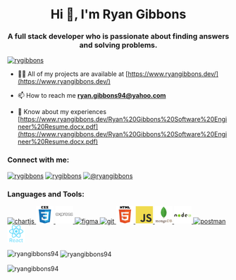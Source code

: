 <h1 align="center">Hi 👋, I'm Ryan Gibbons</h1>
<h3 align="center">A full stack developer who is passionate about finding answers and solving problems.</h3>

<p align="left"> <a href="https://twitter.com/rygibbons" target="blank"><img src="https://img.shields.io/twitter/follow/rygibbons?logo=twitter&style=for-the-badge" alt="rygibbons" /></a> </p>

- 👨‍💻 All of my projects are available at [https://www.ryangibbons.dev/](https://www.ryangibbons.dev/)

- 📫 How to reach me **ryan.gibbons94@yahoo.com**

- 📄 Know about my experiences [https://www.ryangibbons.dev/Ryan%20Gibbons%20Software%20Engineer%20Resume.docx.pdf](https://www.ryangibbons.dev/Ryan%20Gibbons%20Software%20Engineer%20Resume.docx.pdf)

<h3 align="left">Connect with me:</h3>
<p align="left">
<a href="https://twitter.com/rygibbons" target="blank"><img align="center" src="https://raw.githubusercontent.com/rahuldkjain/github-profile-readme-generator/master/src/images/icons/Social/twitter.svg" alt="rygibbons" height="30" width="40" /></a>
<a href="https://linkedin.com/in/rygibbons" target="blank"><img align="center" src="https://raw.githubusercontent.com/rahuldkjain/github-profile-readme-generator/master/src/images/icons/Social/linked-in-alt.svg" alt="rygibbons" height="30" width="40" /></a>
<a href="https://hashnode.com/@ryangibbons" target="blank"><img align="center" src="https://raw.githubusercontent.com/rahuldkjain/github-profile-readme-generator/master/src/images/icons/Social/hashnode.svg" alt="@ryangibbons" height="30" width="40" /></a>
</p>

<h3 align="left">Languages and Tools:</h3>
<p align="left"> <a href="https://www.chartjs.org" target="_blank" rel="noreferrer"> <img src="https://www.chartjs.org/media/logo-title.svg" alt="chartjs" width="40" height="40"/> </a> <a href="https://www.w3schools.com/css/" target="_blank" rel="noreferrer"> <img src="https://raw.githubusercontent.com/devicons/devicon/master/icons/css3/css3-original-wordmark.svg" alt="css3" width="40" height="40"/> </a> <a href="https://expressjs.com" target="_blank" rel="noreferrer"> <img src="https://raw.githubusercontent.com/devicons/devicon/master/icons/express/express-original-wordmark.svg" alt="express" width="40" height="40"/> </a> <a href="https://www.figma.com/" target="_blank" rel="noreferrer"> <img src="https://www.vectorlogo.zone/logos/figma/figma-icon.svg" alt="figma" width="40" height="40"/> </a> <a href="https://git-scm.com/" target="_blank" rel="noreferrer"> <img src="https://www.vectorlogo.zone/logos/git-scm/git-scm-icon.svg" alt="git" width="40" height="40"/> </a> <a href="https://www.w3.org/html/" target="_blank" rel="noreferrer"> <img src="https://raw.githubusercontent.com/devicons/devicon/master/icons/html5/html5-original-wordmark.svg" alt="html5" width="40" height="40"/> </a> <a href="https://developer.mozilla.org/en-US/docs/Web/JavaScript" target="_blank" rel="noreferrer"> <img src="https://raw.githubusercontent.com/devicons/devicon/master/icons/javascript/javascript-original.svg" alt="javascript" width="40" height="40"/> </a> <a href="https://www.mongodb.com/" target="_blank" rel="noreferrer"> <img src="https://raw.githubusercontent.com/devicons/devicon/master/icons/mongodb/mongodb-original-wordmark.svg" alt="mongodb" width="40" height="40"/> </a> <a href="https://nodejs.org" target="_blank" rel="noreferrer"> <img src="https://raw.githubusercontent.com/devicons/devicon/master/icons/nodejs/nodejs-original-wordmark.svg" alt="nodejs" width="40" height="40"/> </a> <a href="https://postman.com" target="_blank" rel="noreferrer"> <img src="https://www.vectorlogo.zone/logos/getpostman/getpostman-icon.svg" alt="postman" width="40" height="40"/> </a> <a href="https://reactjs.org/" target="_blank" rel="noreferrer"> <img src="https://raw.githubusercontent.com/devicons/devicon/master/icons/react/react-original-wordmark.svg" alt="react" width="40" height="40"/> </a> </p>

<p><img align="left" src="https://github-readme-stats.vercel.app/api/top-langs?username=ryangibbons94&show_icons=true&theme=dark&locale=en&layout=compact" alt="ryangibbons94" /></p>

<p>&nbsp;<img align="center" src="https://github-readme-stats.vercel.app/api?username=ryangibbons94&show_icons=true&theme=dark&title_color=000000&locale=en" alt="ryangibbons94" /></p>

<p><img align="center" src="https://github-readme-streak-stats.herokuapp.com/?user=ryangibbons94&theme=dark" alt="ryangibbons94" /></p>

